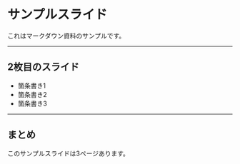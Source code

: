 # サンプルスライド

これはマークダウン資料のサンプルです。

---

## 2枚目のスライド

- 箇条書き1
- 箇条書き2
- 箇条書き3

---

## まとめ

このサンプルスライドは3ページあります。
